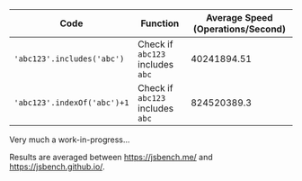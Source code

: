 Code | Function | Average Speed (Operations/Second)
---- | -------- | ---------------------------------
`'abc123'.includes('abc')` | Check if `abc123` includes `abc` | 40241894.51
`'abc123'.indexOf('abc')+1` | Check if `abc123` includes `abc` | 824520389.3

Very much a work-in-progress...

Results are averaged between https://jsbench.me/ and https://jsbench.github.io/.
